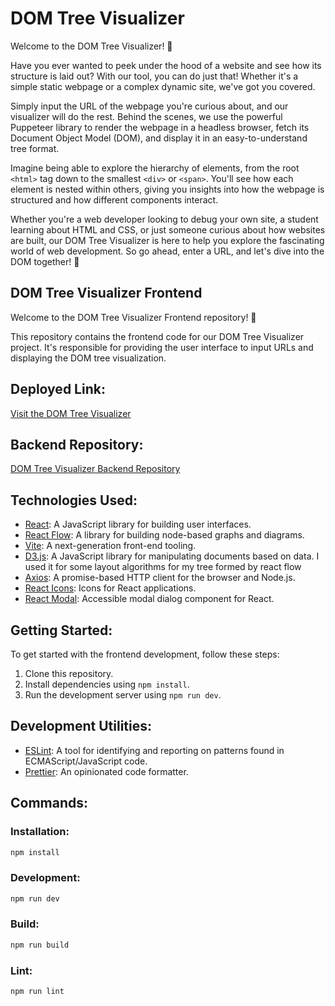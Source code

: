 # DOM Tree Visualizer

Welcome to the DOM Tree Visualizer! 🌳

Have you ever wanted to peek under the hood of a website and see how its structure is laid out? With our tool, you can do just that! Whether it's a simple static webpage or a complex dynamic site, we've got you covered.

Simply input the URL of the webpage you're curious about, and our visualizer will do the rest. Behind the scenes, we use the powerful Puppeteer library to render the webpage in a headless browser, fetch its Document Object Model (DOM), and display it in an easy-to-understand tree format.

Imagine being able to explore the hierarchy of elements, from the root `<html>` tag down to the smallest `<div>` or `<span>`. You'll see how each element is nested within others, giving you insights into how the webpage is structured and how different components interact.

Whether you're a web developer looking to debug your own site, a student learning about HTML and CSS, or just someone curious about how websites are built, our DOM Tree Visualizer is here to help you explore the fascinating world of web development. So go ahead, enter a URL, and let's dive into the DOM together! 🚀

## DOM Tree Visualizer Frontend

Welcome to the DOM Tree Visualizer Frontend repository! 🎨

This repository contains the frontend code for our DOM Tree Visualizer project. It's responsible for providing the user interface to input URLs and displaying the DOM tree visualization.


## Deployed Link:

[Visit the DOM Tree Visualizer](https://your-vercel-app.vercel.app/)

## Backend Repository:

[DOM Tree Visualizer Backend Repository](https://github.com/DasAnurag31/DOM-visualization-backend-vercel)


## Technologies Used:

- [React](https://reactjs.org/): A JavaScript library for building user interfaces.
- [React Flow](https://reactflow.dev/): A library for building node-based graphs and diagrams.
- [Vite](https://vitejs.dev/): A next-generation front-end tooling.
- [D3.js](https://d3js.org/): A JavaScript library for manipulating documents based on data. I used it for some layout algorithms for my tree formed by react flow
- [Axios](https://axios-http.com/): A promise-based HTTP client for the browser and Node.js.
- [React Icons](https://react-icons.github.io/react-icons/): Icons for React applications.
- [React Modal](https://github.com/reactjs/react-modal): Accessible modal dialog component for React.

## Getting Started:

To get started with the frontend development, follow these steps:

1. Clone this repository.
2. Install dependencies using `npm install`.
3. Run the development server using `npm run dev`.

## Development Utilities:

- [ESLint](https://eslint.org/): A tool for identifying and reporting on patterns found in ECMAScript/JavaScript code.
- [Prettier](https://prettier.io/): An opinionated code formatter.

## Commands:

### Installation:

```bash
npm install
```

### Development:

```bash
npm run dev
```

### Build:

```bash
npm run build
```

### Lint:

```bash
npm run lint
```
